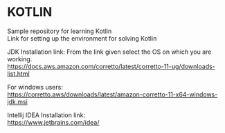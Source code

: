 # KOTLIN
Sample repository for learning Kotlin<br>
Link for setting up the environment for solving Kotlin

JDK Installation link: From the link given select the OS on which you are working.<br>
https://docs.aws.amazon.com/corretto/latest/corretto-11-ug/downloads-list.html

For windows users:<br>
https://corretto.aws/downloads/latest/amazon-corretto-11-x64-windows-jdk.msi

Intellij IDEA Installation link:<br>
https://www.jetbrains.com/idea/
